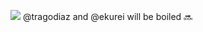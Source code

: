 ![](https://64.media.tumblr.com/2d202f47b6a6a80697f349c3c4758b46/a40cfe040ee4d239-7a/s100x200/19ebb7669a48358dab7a9abc698039e2ade5096d.gif)
@tragodiaz and @ekurei will be boiled 🔜
